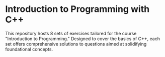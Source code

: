 # Introduction to Programming with C++

This repository hosts 8 sets of exercises tailored for the course "Introduction to Programming." Designed to cover the basics of C++, each set offers comprehensive solutions to questions aimed at solidifying foundational concepts. 
